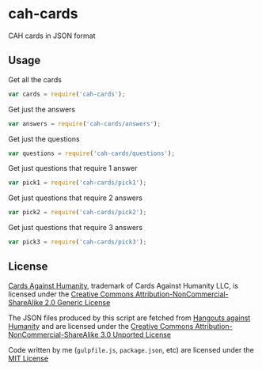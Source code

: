 cah-cards
=========

CAH cards in JSON format

## Usage

Get all the cards

```js
var cards = require('cah-cards');
```

Get just the answers

```js
var answers = require('cah-cards/answers');
```

Get just the questions

```js
var questions = require('cah-cards/questions');
```

Get just questions that require 1 answer

```js
var pick1 = require('cah-cards/pick1');
```

Get just questions that require 2 answers

```js
var pick2 = require('cah-cards/pick2');
```

Get just questions that require 3 answers

```js
var pick3 = require('cah-cards/pick3');
```

## License

[Cards Against Humanity](http://cardsagainsthumanity.com/), trademark of Cards Against Humanity LLC, is licensed under the [Creative Commons Attribution-NonCommercial-ShareAlike 2.0 Generic License](http://creativecommons.org/licenses/by-nc-sa/2.0/)

The JSON files produced by this script are fetched from [Hangouts against Humanity](https://github.com/samurailink3/hangouts-against-humanity) and are licensed under the [Creative Commons Attribution-NonCommercial-ShareAlike 3.0 Unported License](http://creativecommons.org/licenses/by-nc-sa/3.0/deed.en_US)

Code written by me (`gulpfile.js`, `package.json`, etc) are licensed under the [MIT License](https://github.com/phated/cah-cards/blob/master/LICENSE)
